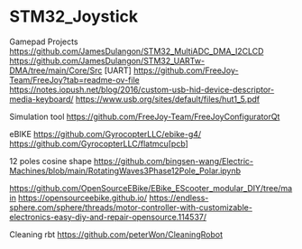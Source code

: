 # STM32_Joystick
Gamepad
Projects
https://github.com/JamesDulangon/STM32_MultiADC_DMA_I2CLCD
https://github.com/JamesDulangon/STM32_UARTw-DMA/tree/main/Core/Src [UART]
https://github.com/FreeJoy-Team/FreeJoy?tab=readme-ov-file
https://notes.iopush.net/blog/2016/custom-usb-hid-device-descriptor-media-keyboard/
https://www.usb.org/sites/default/files/hut1_5.pdf

Simulation tool
https://github.com/FreeJoy-Team/FreeJoyConfiguratorQt

eBIKE
https://github.com/GyrocopterLLC/ebike-g4/
https://github.com/GyrocopterLLC/flatmcu[pcb]

12 poles cosine shape
https://github.com/bingsen-wang/Electric-Machines/blob/main/RotatingWaves3Phase12Pole_Polar.ipynb


https://github.com/OpenSourceEBike/EBike_EScooter_modular_DIY/tree/main
https://opensourceebike.github.io/
https://endless-sphere.com/sphere/threads/motor-controller-with-customizable-electronics-easy-diy-and-repair-opensource.114537/

Cleaning rbt
https://github.com/peterWon/CleaningRobot
